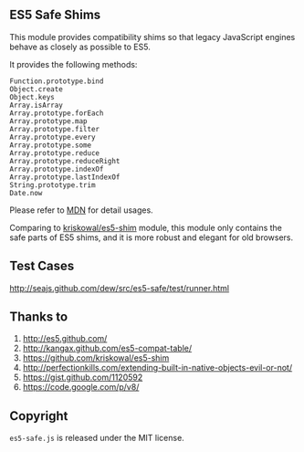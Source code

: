 ## ES5 Safe Shims

This module provides compatibility shims so that legacy JavaScript engines
behave as closely as possible to ES5.

It provides the following methods:

    Function.prototype.bind
    Object.create
    Object.keys
    Array.isArray
    Array.prototype.forEach
    Array.prototype.map
    Array.prototype.filter
    Array.prototype.every
    Array.prototype.some
    Array.prototype.reduce
    Array.prototype.reduceRight
    Array.prototype.indexOf
    Array.prototype.lastIndexOf
    String.prototype.trim
    Date.now

Please refer to [MDN](https://developer.mozilla.org/En/JavaScript/ECMAScript_5_support_in_Mozilla) for detail usages.

Comparing to [kriskowal/es5-shim](https://github.com/kriskowal/es5-shim) module,
this module only contains the safe parts of ES5 shims, and it is more robust
and elegant for old browsers.


## Test Cases

http://seajs.github.com/dew/src/es5-safe/test/runner.html


## Thanks to

1. http://es5.github.com/
1. http://kangax.github.com/es5-compat-table/
1. https://github.com/kriskowal/es5-shim
1. http://perfectionkills.com/extending-built-in-native-objects-evil-or-not/
1. https://gist.github.com/1120592
1. https://code.google.com/p/v8/

## Copyright

`es5-safe.js` is released under the MIT license.
